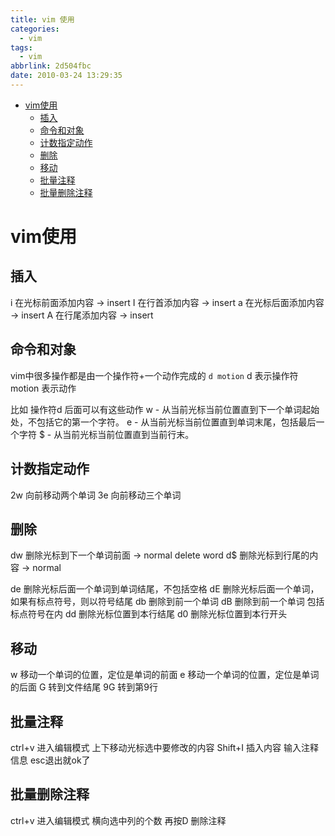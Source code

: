 ```yaml
---
title: vim 使用
categories:
  - vim
tags:
  - vim
abbrlink: 2d504fbc
date: 2010-03-24 13:29:35
---
```


<!-- @import "[TOC]" {cmd="toc" depthFrom=1 depthTo=6 orderedList=false} -->

<!-- code_chunk_output -->

- [vim使用](#vim使用)
  - [插入](#插入)
  - [命令和对象](#命令和对象)
  - [计数指定动作](#计数指定动作)
  - [删除](#删除)
  - [移动](#移动)
  - [批量注释](#批量注释)
  - [批量删除注释](#批量删除注释)

<!-- /code_chunk_output -->
<!-- more -->

# vim使用

## 插入
i 在光标前面添加内容 -> insert
I 在行首添加内容  -> insert
a 在光标后面添加内容 -> insert
A 在行尾添加内容 -> insert 


## 命令和对象
vim中很多操作都是由一个操作符+一个动作完成的
`d motion`
d 表示操作符
motion 表示动作

比如 操作符d 后面可以有这些动作
w - 从当前光标当前位置直到下一个单词起始处，不包括它的第一个字符。
e - 从当前光标当前位置直到单词末尾，包括最后一个字符
$ - 从当前光标当前位置直到当前行末。

## 计数指定动作
2w 向前移动两个单词
3e 向前移动三个单词



## 删除
dw 删除光标到下一个单词前面 -> normal  delete word
d$ 删除光标到行尾的内容 -> normal

de 删除光标后面一个单词到单词结尾，不包括空格
dE 删除光标后面一个单词，如果有标点符号，则以符号结尾
db 删除到前一个单词
dB 删除到前一个单词 包括标点符号在内
dd 删除光标位置到本行结尾
d0 删除光标位置到本行开头


## 移动
w 移动一个单词的位置，定位是单词的前面
e 移动一个单词的位置，定位是单词的后面
G 转到文件结尾
9G 转到第9行


## 批量注释
ctrl+v 进入编辑模式
上下移动光标选中要修改的内容  Shift+I 插入内容
输入注释信息 esc退出就ok了

## 批量删除注释
ctrl+v  进入编辑模式
横向选中列的个数 再按D 删除注释